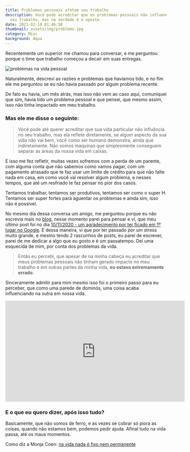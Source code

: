 ```yaml
---
title: Problemas pessoais afetam seu trabalho
description: Você pode acreditar que os problemas pessoais não influenciam no
  seu trabalho, mas na verdade é o oposto.
date: 2021-02-10 01:46:50
thumbnail: assets/img/problems.jpg
category: Misc
background: Aqua
---
```

Recentemente um superior me chamou para conversar, e me perguntou porque o time que trabalho começou a decair em suas entregas.

![problemas na vida pessoal](assets/img/problems.jpg "problemas na vida pessoal")

Naturalmente, descrevi as razões e problemas que havíamos tido, e no fim ele me perguntou se eu não havia passado por algum problema recente.

De fato eu havia, um mês atrás, mas isso não vem ao caso aqui, comuniquei que sim, havia tido um problema pessoal e que pensei, que mesmo assim, isso não tinha impactado em meu trabalho.

### Mas ele me disse o seguinte:

> Você pode até querer acreditar que sua vida particular não influência no seu trabalho, mas ela reflete diretamente, se algum aspecto da sua vida não vai bem, você como ser humano demonstra, ainda que indiretamente. Não somos maquinas que simplesmente conseguem separar ás áreas da nossa vida em caixas.

E isso me fez refletir, muitas vezes sofremos com a perda de um parente, com  alguma conta que não sabemos como vamos pagar, com um pagamento atrasado que te faz usar um limite de crédito para que não falte nada em casa, em como você vai resolver algum problema, e nesses tempos, que até um resfriado te faz pensar no pior dos casos.

Tentamos trabalhar, tentamos ser produtivos, tentamos ser como o super H. Tentamos ser super fortes para aguentar os problemas e ainda sim, isso não é possível.

No mesmo dia dessa conversa um amigo, me perguntou porque eu não escrevia mais no [blog](https://jorgemendes.com.br/), nesse momento parei para pensar e vi, que meu último post foi no dia [10/11/2020 - um agradecimento por ter ficado em 1º lugar no Google](https://jorgemendes.com.br/primeiro-lugar-no-google/). E dessa maneira, vi que por ter passado por um stress muito grande, e mesmo tendo 2 rascunhos de posts, eu parei de escrever, parei de me dedicar a algo que eu gosto e é um passatempo. Dei uma esquecida de mim, por conta dos problemas da vida.

> Então eu percebi, que apesar de na minha cabeça eu acreditar que meus problemas pessoais não tinham gerado impacto no meu trabalho e em outras partes da minha vida, **eu estava extremamente errado**.

Sinceramente admitir para mim mesmo isso foi o primeiro passo para eu perceber, que como uma parede de dominós, uma coisa acaba influenciando na outra em nossa vida.

<iframe width="560" height="315" src="https://www.youtube.com/embed/NlHAW1YTWiM" frameborder="0" allow="accelerometer; autoplay; clipboard-write; encrypted-media; gyroscope; picture-in-picture" allowfullscreen></iframe>

### E o que eu quero dizer, após isso tudo?

Basicamente, que não somos de ferro, e as vezes se cobrar só piora as coisas, quando não estamos bem, podemos pedir ajuda. Afinal tudo na vida passa, até os maus momentos. 

Como diz a Monja Coen: [na vida nada é fixo nem permanente](https://www.youtube.com/watch?v=Lk4QWum2Jmc)